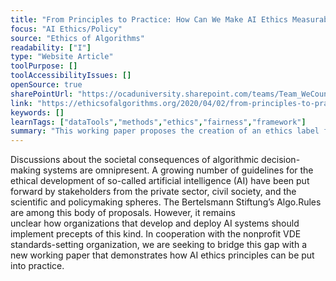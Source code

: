```yaml
---
title: "From Principles to Practice: How Can We Make AI Ethics Measurable?"
focus: "AI Ethics/Policy"
source: "Ethics of Algorithms"
readability: ["I"]
type: "Website Article"
toolPurpose: []
toolAccessibilityIssues: []
openSource: true
sharePointUrl: "https://ocaduniversity.sharepoint.com/teams/Team_WeCount/Shared%20Documents/Resources%20and%20Tools/Literature%20(curated)/from%20principles%20to%20practise.pdf"
link: "https://ethicsofalgorithms.org/2020/04/02/from-principles-to-practice-how-can-we-make-ai-ethics-measurable/"
keywords: []
learnTags: ["dataTools","methods","ethics","fairness","framework"]
summary: "This working paper proposes the creation of an ethics label for AI systems that could be used by AI developers to communicate the quality of their products according to six key values: transparency, accountability, privacy, justice, reliability and environmental sustainability.  "
---
```

Discussions about the societal consequences of algorithmic decision-making systems are omnipresent. A growing number of guidelines for the ethical development of so-called artificial intelligence (AI) have been put forward by stakeholders from the private sector, civil society, and the scientific and policymaking spheres. The Bertelsmann Stiftung’s Algo.Rules are among this body of proposals. However, it remains unclear how organizations that develop and deploy AI systems should implement precepts of this kind. In cooperation with the nonprofit VDE standards-setting organization, we are seeking to bridge this gap with a new working paper that demonstrates how AI ethics principles can be put into practice.
